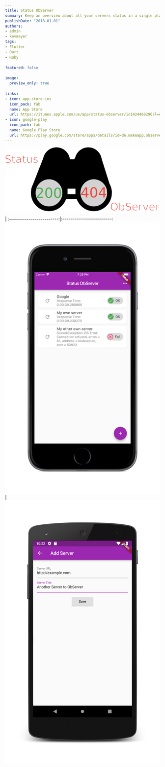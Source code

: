 ```yaml
---
title: Status ObServer
summary: Keep an overview about all your servers status in a single place.
publishDate: "2018-01-01"
authors:
- admin
- kevmeyer
tags:
- Flutter
- Dart
- Ruby

featured: false

image:
  preview_only: true

links:
- icon: app-store-ios
  icon_pack: fab
  name: App Store
  url: https://itunes.apple.com/us/app/status-observer/id1424468296?l=de&ls=1&mt=8
- icon: google-play
  icon_pack: fab
  name: Google Play Store
  url: https://play.google.com/store/apps/details?id=de.makeapp.observer
---
```


![](logo.png)

 |
:-------------------------:|:-------------------------:
![](iPhone.png) | ![](nexus.png)
